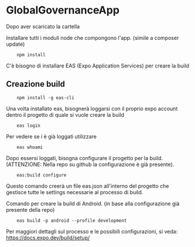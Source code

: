 # GlobalGovernanceApp

Dopo aver scaricato la cartella

Installare tutti i moduli node che compongono l'app. (simile a composer update)

		npm install
C'è bisogno di installare EAS (Expo Application Services) per creare la build

## Creazione build

		npm install -g eas-cli
Una volta installato eas, bisognerà loggarsi con il proprio expo account dentro il progetto di quale si vuole creare la build

		eas login
Per vedere se i è già loggati utilizzare

		eas whoami
Dopo essersi loggati, bisogna configurare il progetto per la build. (ATTENZIONE: Nella repo su github la configurazione è già presente).

		eas:build configure
Questo comando creerà un file eas.json all'interno del progetto che gestisce tutte le settings necessarie al processo di build.


Comando per creare la build di Android. (in base alla configurazione già presente della repo)

		eas build -p android --profile development
		
Per maggiori dettagli sul processo e le possibili configurazioni, si veda: https://docs.expo.dev/build/setup/


